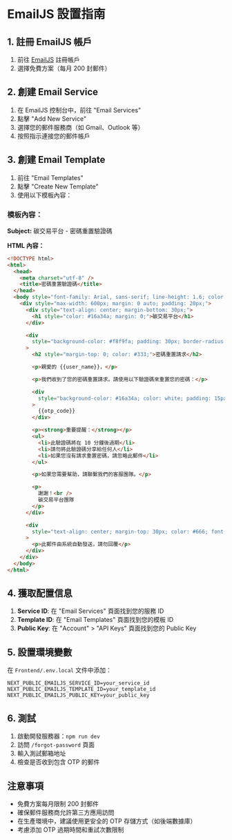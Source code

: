 # EmailJS 設置指南

## 1. 註冊 EmailJS 帳戶

1. 前往 [EmailJS](https://www.emailjs.com/) 註冊帳戶
2. 選擇免費方案（每月 200 封郵件）

## 2. 創建 Email Service

1. 在 EmailJS 控制台中，前往 "Email Services"
2. 點擊 "Add New Service"
3. 選擇您的郵件服務商（如 Gmail、Outlook 等）
4. 按照指示連接您的郵件帳戶

## 3. 創建 Email Template

1. 前往 "Email Templates"
2. 點擊 "Create New Template"
3. 使用以下模板內容：

### 模板內容：

**Subject:** 碳交易平台 - 密碼重置驗證碼

**HTML 內容：**

```html
<!DOCTYPE html>
<html>
  <head>
    <meta charset="utf-8" />
    <title>密碼重置驗證碼</title>
  </head>
  <body style="font-family: Arial, sans-serif; line-height: 1.6; color: #333;">
    <div style="max-width: 600px; margin: 0 auto; padding: 20px;">
      <div style="text-align: center; margin-bottom: 30px;">
        <h1 style="color: #16a34a; margin: 0;">碳交易平台</h1>
      </div>

      <div
        style="background-color: #f8f9fa; padding: 30px; border-radius: 8px; border-left: 4px solid #16a34a;"
      >
        <h2 style="margin-top: 0; color: #333;">密碼重置請求</h2>

        <p>親愛的 {{user_name}}，</p>

        <p>我們收到了您的密碼重置請求。請使用以下驗證碼來重置您的密碼：</p>

        <div
          style="background-color: #16a34a; color: white; padding: 15px; border-radius: 6px; text-align: center; margin: 20px 0; font-size: 24px; font-weight: bold; letter-spacing: 3px;"
        >
          {{otp_code}}
        </div>

        <p><strong>重要提醒：</strong></p>
        <ul>
          <li>此驗證碼將在 10 分鐘後過期</li>
          <li>請勿將此驗證碼分享給任何人</li>
          <li>如果您沒有請求重置密碼，請忽略此郵件</li>
        </ul>

        <p>如果您需要幫助，請聯繫我們的客服團隊。</p>

        <p>
          謝謝！<br />
          碳交易平台團隊
        </p>
      </div>

      <div
        style="text-align: center; margin-top: 30px; color: #666; font-size: 12px;"
      >
        <p>此郵件由系統自動發送，請勿回覆</p>
      </div>
    </div>
  </body>
</html>
```

## 4. 獲取配置信息

1. **Service ID**: 在 "Email Services" 頁面找到您的服務 ID
2. **Template ID**: 在 "Email Templates" 頁面找到您的模板 ID
3. **Public Key**: 在 "Account" > "API Keys" 頁面找到您的 Public Key

## 5. 設置環境變數

在 `Frontend/.env.local` 文件中添加：

```env
NEXT_PUBLIC_EMAILJS_SERVICE_ID=your_service_id
NEXT_PUBLIC_EMAILJS_TEMPLATE_ID=your_template_id
NEXT_PUBLIC_EMAILJS_PUBLIC_KEY=your_public_key
```

## 6. 測試

1. 啟動開發服務器：`npm run dev`
2. 訪問 `/forgot-password` 頁面
3. 輸入測試郵箱地址
4. 檢查是否收到包含 OTP 的郵件

## 注意事項

- 免費方案每月限制 200 封郵件
- 確保郵件服務商允許第三方應用訪問
- 在生產環境中，建議使用更安全的 OTP 存儲方式（如後端數據庫）
- 考慮添加 OTP 過期時間和重試次數限制
